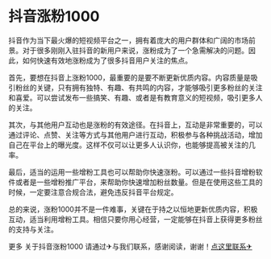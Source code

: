# 抖音涨粉1000

抖音作为当下最火爆的短视频平台之一，拥有着庞大的用户群体和广阔的市场前景。对于很多刚刚入驻抖音的新用户来说，涨粉成为了一个急需解决的问题。因此，如何快速有效地涨粉成为了很多抖音用户关注的焦点。

首先，要想在抖音上涨粉1000，最重要的是要不断更新优质内容。内容质量是吸引粉丝的关键，只有拥有独特、有趣、有共鸣的内容，才能够吸引更多粉丝的关注和喜爱。可以尝试发布一些搞笑、有趣、或者是有教育意义的短视频，吸引更多人的关注。

其次，与其他用户互动也是涨粉的有效途径。在抖音上，互动是非常重要的，可以通过评论、点赞、关注等方式与其他用户进行互动，积极参与各种挑战活动，增加自己在平台上的曝光度。这样不仅可以让更多人认识你，也能够提高被关注的几率。

最后，适当的运用一些增粉工具也可以帮助你快速涨粉。可以通过一些抖音增粉软件或者是一些增粉推广平台，来帮助你快速增加粉丝数量。但是在使用这些工具的时候，一定要注意合规合法，避免违反抖音平台规定。

总的来说，涨粉1000并不是一件难事，关键在于持之以恒地更新优质内容，积极互动，适当利用增粉工具。相信只要你用心经营，一定能够在抖音上获得更多粉丝的支持与关注。

更多 关于抖音涨粉1000 请通过✈与我们联系，感谢阅读，谢谢！[点这里联系✈](https://www.k02.cc)